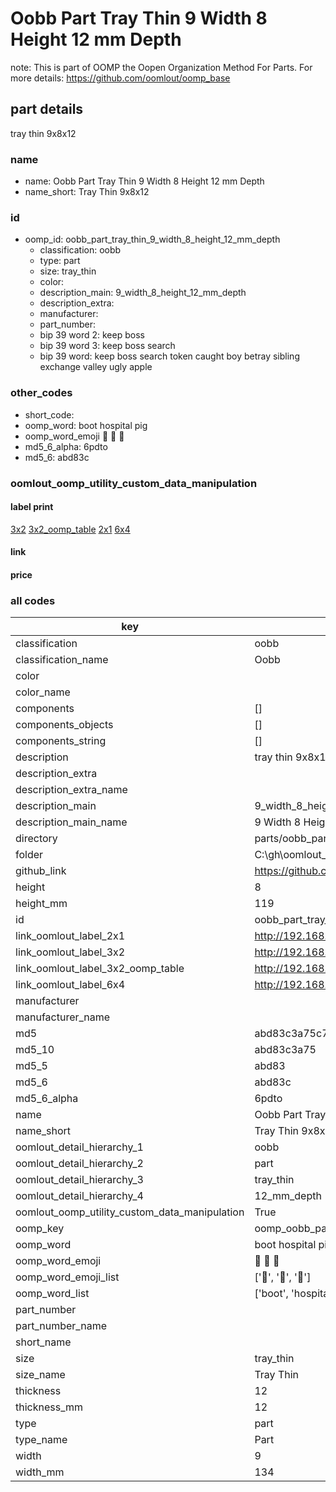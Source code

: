 # Oobb Part Tray Thin 9 Width 8 Height 12 mm Depth  

note: This is part of OOMP the Oopen Organization Method For Parts. For more details: https://github.com/oomlout/oomp_base

##  part details
  



tray thin 9x8x12



### name
* name: Oobb Part Tray Thin 9 Width 8 Height 12 mm Depth
* name_short: Tray Thin 9x8x12 
### id
* oomp_id: oobb_part_tray_thin_9_width_8_height_12_mm_depth
  * classification: oobb
  * type: part
  * size: tray_thin
  * color: 
  * description_main: 9_width_8_height_12_mm_depth
  * description_extra: 
  * manufacturer: 
  * part_number: 
  * bip 39 word 2: keep boss
  * bip 39 word 3: keep boss search
  * bip 39 word: keep boss search token caught boy betray sibling exchange valley ugly apple

### other_codes
* short_code: 
* oomp_word: boot hospital pig
* oomp_word_emoji :boot: :hospital: :pig:
* md5_6_alpha: 6pdto
* md5_6: abd83c






### oomlout_oomp_utility_custom_data_manipulation
#### label print
[3x2](http://192.168.1.245:1112/?label=oomp%206pdto)
[3x2_oomp_table](http://192.168.1.108:1112/?label=oomp%206pdto)
[2x1](http://192.168.1.242:1112/?label=oomp%206pdto)
[6x4](http://192.168.1.55:1112/?label=oomp%206pdto)    

#### link

                              

#### price







### all codes 
| key | value |  
| --- | --- |  
| classification | oobb |  
| classification_name | Oobb |  
| color |  |  
| color_name |  |  
| components | [] |  
| components_objects | [] |  
| components_string | [] |  
| description | tray thin 9x8x12 |  
| description_extra |  |  
| description_extra_name |  |  
| description_main | 9_width_8_height_12_mm_depth |  
| description_main_name | 9 Width 8 Height 12 mm Depth |  
| directory | parts/oobb_part_tray_thin_9_width_8_height_12_mm_depth |  
| folder | C:\gh\oomlout_oobb_version_4_generated_parts\parts\oobb_part_tray_thin_9_width_8_height_12_mm_depth |  
| github_link | https://github.com/oomlout/oomlout_oomp_part_src/tree/main/parts/oobb_part_tray_thin_9_width_8_height_12_mm_depth |  
| height | 8 |  
| height_mm | 119 |  
| id | oobb_part_tray_thin_9_width_8_height_12_mm_depth |  
| link_oomlout_label_2x1 | http://192.168.1.242:1112/?label=oomp%206pdto |  
| link_oomlout_label_3x2 | http://192.168.1.245:1112/?label=oomp%206pdto |  
| link_oomlout_label_3x2_oomp_table | http://192.168.1.108:1112/?label=oomp%206pdto |  
| link_oomlout_label_6x4 | http://192.168.1.55:1112/?label=oomp%206pdto |  
| manufacturer |  |  
| manufacturer_name |  |  
| md5 | abd83c3a75c7a2ac6a923e3f84068bce |  
| md5_10 | abd83c3a75 |  
| md5_5 | abd83 |  
| md5_6 | abd83c |  
| md5_6_alpha | 6pdto |  
| name | Oobb Part Tray Thin 9 Width 8 Height 12 mm Depth |  
| name_short | Tray Thin 9x8x12  |  
| oomlout_detail_hierarchy_1 | oobb |  
| oomlout_detail_hierarchy_2 | part |  
| oomlout_detail_hierarchy_3 | tray_thin |  
| oomlout_detail_hierarchy_4 | 12_mm_depth |  
| oomlout_oomp_utility_custom_data_manipulation | True |  
| oomp_key | oomp_oobb_part_tray_thin_9_width_8_height_12_mm_depth |  
| oomp_word | boot hospital pig |  
| oomp_word_emoji | :boot: :hospital: :pig: |  
| oomp_word_emoji_list | [':boot:', ':hospital:', ':pig:'] |  
| oomp_word_list | ['boot', 'hospital', 'pig'] |  
| part_number |  |  
| part_number_name |  |  
| short_name |  |  
| size | tray_thin |  
| size_name | Tray Thin |  
| thickness | 12 |  
| thickness_mm | 12 |  
| type | part |  
| type_name | Part |  
| width | 9 |  
| width_mm | 134 |  
